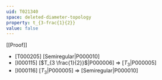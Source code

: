 ```yaml
---
uid: T021340
space: deleted-diameter-topology
property: t_{3-frac{1}{2}}
value: false
---
```

[[Proof]]

* [T000205] [Semiregular|P000010]
* [I000115] [$T_{3 \frac{1}{2}}$|P000006] => [$T_3$|P000005]
* [I000116] [$T_3$|P000005] => [Semiregular|P000010]

